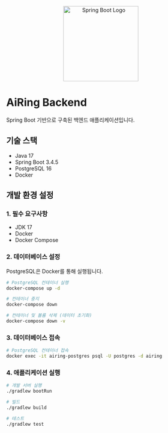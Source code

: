 <p align="center">
  <a href="https://spring.io/projects/spring-boot" target="blank"><img src="https://avatars.githubusercontent.com/u/317776?s=200&v=4" width="200" alt="Spring Boot Logo" /></a>
</p>

# AiRing Backend

Spring Boot 기반으로 구축된 백엔드 애플리케이션입니다.

## 기술 스택

-   Java 17
-   Spring Boot 3.4.5
-   PostgreSQL 16
-   Docker

## 개발 환경 설정

### 1. 필수 요구사항

-   JDK 17
-   Docker
-   Docker Compose

### 2. 데이터베이스 설정

PostgreSQL은 Docker를 통해 실행됩니다.

```bash
# PostgreSQL 컨테이너 실행
docker-compose up -d

# 컨테이너 중지
docker-compose down

# 컨테이너 및 볼륨 삭제 (데이터 초기화)
docker-compose down -v
```

### 3. 데이터베이스 접속

```bash
# PostgreSQL 컨테이너 접속
docker exec -it airing-postgres psql -U postgres -d airing
```

### 4. 애플리케이션 실행

```bash
# 개발 서버 실행
./gradlew bootRun

# 빌드
./gradlew build

# 테스트
./gradlew test
```
